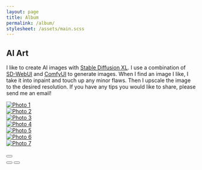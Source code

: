 ```yaml
---
layout: page
title: Album
permalink: /album/
stylesheet: /assets/main.scss
---
```


## AI Art
I like to create AI images with [Stable Diffusion XL](https://stability.ai/stable-diffusion). I use a combination of [SD-WebUI](https://github.com/AUTOMATIC1111/stable-diffusion-webui) and [ComfyUI](https://github.com/comfyanonymous/ComfyUI) to generate images. When I find an image I like, I take it into inpaint and touch up any minor flaws. Then I upscale the image to the desired resolution. If you have any tips you would like to share, please send me an email!

<!-- Bootstrap 5 Photo Album -->
<div class="container-xl">
  <!-- Row -->
  <div class="row g-2">
    <div class="col-md-4">
      <a href="#imageModal" data-bs-toggle="modal" data-bs-target="#imageModal" data-image="/assets/images/album/00001-1898130605.png" class="ratio ratio-1x1">
        <img src="/assets/images/album/00001-1898130605.png" alt="Photo 1" data-title="Elven World Tree" class="rounded img-fluid">
      </a>
    </div>
    <div class="col-md-4">
      <a href="#imageModal" data-bs-toggle="modal" data-bs-target="#imageModal" data-image="/assets/images/album/00002-1898130606.png" class="ratio ratio-1x1">
        <img src="/assets/images/album/00002-1898130606.png" alt="Photo 2" data-title="Floating Lunar City" class="rounded img-fluid">
      </a>
    </div>
    <div class="col-md-4">
      <a href="#imageModal" data-bs-toggle="modal" data-bs-target="#imageModal" data-image="/assets/images/album/00017-4180582554.png" class="ratio ratio-1x1">
        <img src="/assets/images/album/00017-4180582554.png" alt="Photo 3" data-title="Vaporwave Audi R8 1" class="rounded img-fluid">
      </a>
    </div>
    <div class="col-md-4">
      <a href="#imageModal" data-bs-toggle="modal" data-bs-target="#imageModal" data-image="/assets/images/album/00019-4180582556.png" class="ratio ratio-1x1">
        <img src="/assets/images/album/00019-4180582556.png" alt="Photo 4" data-title="Vaporwave Audi R8 2" class="rounded img-fluid">
      </a>
    </div>
    <div class="col-md-4">
      <a href="#imageModal" data-bs-toggle="modal" data-bs-target="#imageModal" data-image="/assets/images/album/00020-4180582553.png" class="ratio ratio-1x1">
        <img src="/assets/images/album/00020-4180582553.png" alt="Photo 5" data-title="Face-Off 1" class="rounded img-fluid">
      </a>
    </div>
    <div class="col-md-4">
      <a href="#imageModal" data-bs-toggle="modal" data-bs-target="#imageModal" data-image="/assets/images/album/00022-4180582555.png" class="ratio ratio-1x1">
        <img src="/assets/images/album/00022-4180582555.png" alt="Photo 6" data-title="Face-Off 2" class="rounded img-fluid">
      </a>
    </div>
    <div class="col-md-4">
      <a href="#imageModal" data-bs-toggle="modal" data-bs-target="#imageModal" data-image="/assets/images/album/00032-2883628537.png" class="ratio ratio-1x1">
        <img src="/assets/images/album/00032-2883628537.png" alt="Photo 7" data-title="The Rise" class="rounded img-fluid">
      </a>
    </div>
  </div>
</div>
<!-- Modal & Carousel -->
<div class="modal fade" id="imageModal" tabindex="-1" aria-labelledby="imageModalLabel" aria-hidden="true">
  <div class="modal-dialog modal-dialog-centered modal-lg">
    <div class="modal-content">
      <div class="modal-header bg-secondary">
        <h3 class="modal-title" id="modalTitle"></h3>
        <button type="button" class="btn-close" data-bs-dismiss="modal" aria-label="Close"></button>
      </div>
      <div class="carousel slide" id="imageCarousel">
        <!-- Carousel items -->
        <div class="carousel-inner" id="carousel-inner">
          <!-- Loop through images and create carousel items -->
          <!-- e.g., <div class="carousel-item active"><img src="image1.jpg" class="d-block w-100" alt="..."></div> -->
        </div>
        <!-- Controls -->
        <button class="carousel-control-prev" type="button" data-bs-target="#imageCarousel" data-bs-slide="prev">
          <span class="carousel-control-prev-icon" aria-hidden="true"></span>
          <span class="sr-only"></span>
        </button>
        <button class="carousel-control-next" type="button" data-bs-target="#imageCarousel" data-bs-slide="next">
          <span class="carousel-control-next-icon" aria-hidden="true"></span>
          <span class="sr-only"></span>
        </button>
      </div>
    </div>
  </div>
</div>
